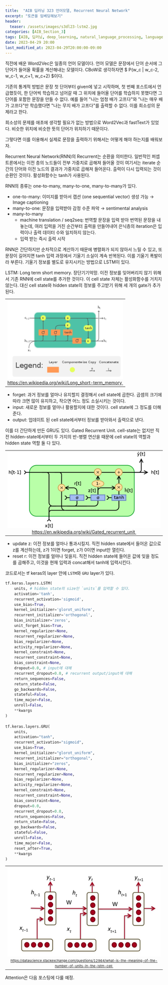 ```yaml
---
title:  "AIB 딥러닝 323 언어모델, Recurrent Neural Network"
excerpt: "토큰을 임베딩해보기"
header:
  teaser: /assets/images/s3dl23-lstm2.jpg
categories: [AIB_Section_3]
tags: [AIB, 딥러닝, deep_learning, natural_language_processing, language_model, RNN, LSTM, GRU]
date: 2023-04-29 20:00
last_modified_at: 2023-04-29T20:00:00-09:00
---
```


직전에 배운 Word2Vec은 일종의 언어 모델이다. 언어 모델은 문장에서 단어 순서에 그 단어가 들어올 확률을 계산해내는 모델이다. CBoW로 생각하자면 $ P(w_c \| w_c-2, w_c-1, w_c+1, w_c+2) $이다.

기존의 통계적 방법은 문장 첫 단어부터 given에 넣고 시작하며, 첫 번째 포스트에서 언급했듯이, 한 단어씩 학습하고 넘어갈 때 그 위치에 들어올 단어를 학습하지 못했다면 그 단어를 포함한 문장을 만들 수 없다. 예를 들어 "나는 엄청 배가 고프다"와 "나는 매우 배가 고프다"만 학습했다면 "나는 무지 배가 고프다"를 출력할 수 없다. 이를 희소성의 문제라고 한다.

희소성의 문제를 애초에 생각할 필요가 없는 방법으로 Word2Vec과 fastText가 있었다. 비슷한 위치에 비슷한 뜻의 단어가 위치하기 때문이다.

그렇다면 이를 이용해서 실제로 문장을 출력하기 위해서는 어떻게 해야 하는지를 배워보자.

Recurrent Neural Network(RNN)의 Recurrent는 순환을 의미한다. 일반적인 퍼셉트론에서는 이전 층의 노드들이 전부 가중치로 곱해져 들어올 것이 여기서는 iterate 순간의 단어와 이전 노드의 결과가 가중치로 곱해져 들어온다. 출력이 다시 입력되는 것이 순환인 것이다. 활성화함수는 tanh가 사용된다.

RNN의 종류는 one-to-many, many-to-one, many-to-many가 있다.
- one-to-many: 이미지를 받아서 캡션 (one sequential vector) 생성 가능 &rarr; Image captioning
- many-to-one: 문장을 입력받아 감정 수준 파악 &rarr; sentimental analysis
- many-to-many
  - machine translation / seq2seq: 번역할 문장을 입력 받아 번역된 문장을 내놓는데, 여러 입력을 거친 순간부터 출력을 만들어내어 은닉층의 iteration은 입력이나 출력 데이터 수와 일치하지 않는다.
  - 입력 받는 즉시 출력 시작

RNN은 간단하지만 순차적으로 계산하기 때문에 병렬화가 되지 않아서 느릴 수 있고, 또 문장이 길어지면 tanh 입력 과정에서 기울기 소실이 계속 반복된다. 이를 기울기 폭발이라 부른다. 기울기 정보를 별도로 유지시키는 방법으로 LSTM이 있다.

LSTM: Long term short memory. 장단기기억망. 이전 정보를 잊어버리지 않기 위해서 기존 RNN에 cell state를 추가한 것이다. 이 cell state 자체는 활성화함수를 거치지 않는다. 대신 cell state와 hidden state의 정보를 주고받기 위해 세 개의 gate가 추가된다.

<table>
  <tr>
    <td style="text-align:center;border-bottom:none;">
        <img style="width:100%;" src="/assets/images/s3dl23-lstm1.png"><br/>
        <a href="https://en.wikipedia.org/wiki/Long_short-term_memory">
        https://en.wikipedia.org/wiki/Long_short-term_memory
      </a><img>
    </td>
  </tr>
</table>

- forget: 과거 정보를 얼마나 유지할지 결정해서 cell state에 곱한다. 곱셈의 크기에 따라 크면 많이 유지하고, 작으면 어느 정도 소실시키는 것이다.
- input: 새로운 정보를 얼마나 활용할지에 대한 것이다. cell state에 그 정도를 더해준다.
- output: 업데이트 된 cell state에서부터 정보를 받아와서 출력으로 낸다.

이를 더 간단하게 만든 GRU도 있다. Gated Recurrent Unit. cell-state는 없지만 직전 hidden-state에서부터 두 가지의 반-병렬 연산을 때문에 cell state의 역할과 hidden state 역할 둘 다 있다.

<table>
  <tr>
    <td style="text-align:center;border-bottom:none;">
        <img src="/assets/images/s3dl23-gru.png"><br/>
        <a href="https://en.wikipedia.org/wiki/Gated_recurrent_unit">
        https://en.wikipedia.org/wiki/Gated_recurrent_unit
      </a><img>
    </td>
  </tr>
</table>

- update z: 이전 정보를 얼마나 통과시킬지. 직전 hidden state에서 들어온 값으로 z를 계산하는데, z가 1이면 forget, z가 0이면 input만 열린다.
- reset r: 이전 정보를 얼마나 잊을지. 직전 hidden state에 들어온 값에 잊을 정도를 곱해주고, 이것을 현재 입력과 concat해서 tanh에 입력시킨다.

코드로서는 tf keras의 layer 안에 `LSTM`와 `GRU` layer가 있다.

```python
tf.keras.layers.LSTM(
    units, # hidden state의 size인 `units`를 입력할 수 있다.
    activation='tanh',
    recurrent_activation='sigmoid',
    use_bias=True,
    kernel_initializer='glorot_uniform',
    recurrent_initializer='orthogonal',
    bias_initializer='zeros',
    unit_forget_bias=True,
    kernel_regularizer=None,
    recurrent_regularizer=None,
    bias_regularizer=None,
    activity_regularizer=None,
    kernel_constraint=None,
    recurrent_constraint=None,
    bias_constraint=None,
    dropout=0.0, # input에 대해
    recurrent_dropout=0.0, # recurrent output/input에 대해
    return_sequences=False,
    return_state=False,
    go_backwards=False,
    stateful=False,
    time_major=False,
    unroll=False,
    **kwargs
)

tf.keras.layers.GRU(
    units,
    activation="tanh",
    recurrent_activation="sigmoid",
    use_bias=True,
    kernel_initializer="glorot_uniform",
    recurrent_initializer="orthogonal",
    bias_initializer="zeros",
    kernel_regularizer=None,
    recurrent_regularizer=None,
    bias_regularizer=None,
    activity_regularizer=None,
    kernel_constraint=None,
    recurrent_constraint=None,
    bias_constraint=None,
    dropout=0.0,
    recurrent_dropout=0.0,
    return_sequences=False,
    return_state=False,
    go_backwards=False,
    stateful=False,
    unroll=False,
    time_major=False,
    reset_after=True,
    **kwargs
)
```

<table>
  <tr>
    <td style="text-align:center;border-bottom:none;">
        <img src="/assets/images/s3dl23-lstm2.jpg"><br/>
        <a style="font-size:11px" href="https://datascience.stackexchange.com/questions/12964/what-is-the-meaning-of-the-number-of-units-in-the-lstm-cell">
        https://datascience.stackexchange.com/questions/12964/what-is-the-meaning-of-the-number-of-units-in-the-lstm-cell
      </a><img>
    </td>
  </tr>
</table>

Attention은 다음 포스팅에 다룰 예정.